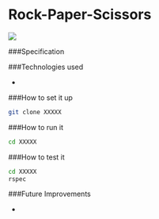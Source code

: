 Rock-Paper-Scissors
===================

![](public/images/rpsscreenshot.png)


###Specification

###Technologies used

+

###How to set it up

```sh
git clone XXXXX
```

###How to run it

```sh
cd XXXXX

```

###How to test it

```sh
cd XXXXX
rspec
``` 

###Future Improvements

+
